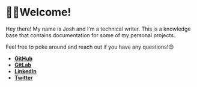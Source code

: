 # 👋🏼Welcome!

Hey there! My name is Josh and I'm a technical writer. This is a knowledge base that contains documentation for some of my personal projects. 

Feel free to poke around and reach out if you have any questions!😊

- **[GitHub](https://github.com/josh-wong)**
- **[GitLab](https://gitlab.com/josh-wong)**
- **[LinkedIn](https://www.linkedin.com/in/wongjoshua/)** 
- **[Twitter](https://twitter.com/josh_in_japan)**

